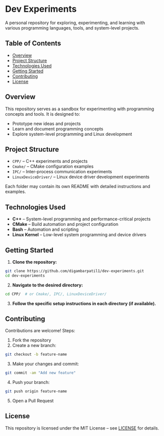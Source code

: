 # Dev Experiments

A personal repository for exploring, experimenting, and learning with various programming languages, tools, and system-level projects.

## Table of Contents

* [Overview](#overview)
* [Project Structure](#project-structure)
* [Technologies Used](#technologies-used)
* [Getting Started](#getting-started)
* [Contributing](#contributing)
* [License](#license)

## Overview

This repository serves as a sandbox for experimenting with programming concepts and tools. It is designed to:

* Prototype new ideas and projects
* Learn and document programming concepts
* Explore system-level programming and Linux development

## Project Structure

* `CPP/` – C++ experiments and projects
* `Cmake/` – CMake configuration examples
* `IPC/` – Inter-process communication experiments
* `LinuxDeviceDriver/` – Linux device driver development experiments

Each folder may contain its own README with detailed instructions and examples.

## Technologies Used

* **C++** – System-level programming and performance-critical projects
* **CMake** – Build automation and project configuration
* **Bash** – Automation and scripting
* **Linux Kernel** – Low-level system programming and device drivers

## Getting Started

1. **Clone the repository:**

```bash
git clone https://github.com/digambarpatil1/dev-experiments.git
cd dev-experiments
```

2. **Navigate to the desired directory:**

```bash
cd CPP/  # or Cmake/, IPC/, LinuxDeviceDriver/
```

3. **Follow the specific setup instructions in each directory (if available).**

## Contributing

Contributions are welcome! Steps:

1. Fork the repository
2. Create a new branch:

```bash
git checkout -b feature-name
```

3. Make your changes and commit:

```bash
git commit -am "Add new feature"
```

4. Push your branch:

```bash
git push origin feature-name
```

5. Open a Pull Request

## License

This repository is licensed under the MIT License – see [LICENSE](LICENSE) for details.
